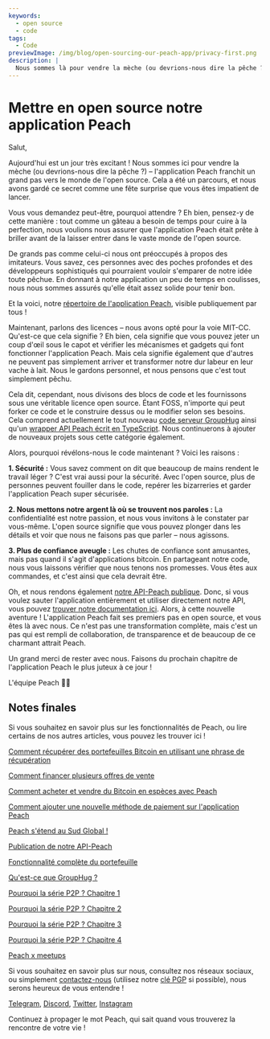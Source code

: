 ```yaml
---
keywords:
  - open source
  - code
tags:
  - Code
previewImage: /img/blog/open-sourcing-our-peach-app/privacy-first.png
description: |
  Nous sommes là pour vendre la mèche (ou devrions-nous dire la pêche ?) – l'application Peach franchit un grand pas vers le monde de l'open source.
---
```


# Mettre en open source notre application Peach

Salut,

Aujourd'hui est un jour très excitant ! Nous sommes ici pour vendre la mèche (ou devrions-nous dire la pêche ?) – l'application Peach franchit un grand pas vers le monde de l'open source. Cela a été un parcours, et nous avons gardé ce secret comme une fête surprise que vous êtes impatient de lancer.

Vous vous demandez peut-être, pourquoi attendre ? Eh bien, pensez-y de cette manière : tout comme un gâteau a besoin de temps pour cuire à la perfection, nous voulions nous assurer que l'application Peach était prête à briller avant de la laisser entrer dans le vaste monde de l'open source.

De grands pas comme celui-ci nous ont préoccupés à propos des imitateurs. Vous savez, ces personnes avec des poches profondes et des développeurs sophistiqués qui pourraient vouloir s'emparer de notre idée toute pêchue. En donnant à notre application un peu de temps en coulisses, nous nous sommes assurés qu'elle était assez solide pour tenir bon.

Et la voici, notre [répertoire de l'application Peach](https://github.com/Peach2Peach/peach-app), visible publiquement par tous !

Maintenant, parlons des licences – nous avons opté pour la voie MIT-CC. Qu'est-ce que cela signifie ? Eh bien, cela signifie que vous pouvez jeter un coup d'œil sous le capot et vérifier les mécanismes et gadgets qui font fonctionner l'application Peach. Mais cela signifie également que d'autres ne peuvent pas simplement arriver et transformer notre dur labeur en leur vache à lait. Nous le gardons personnel, et nous pensons que c'est tout simplement pêchu.

Cela dit, cependant, nous divisons des blocs de code et les fournissons sous une véritable licence open source. Étant FOSS, n'importe qui peut forker ce code et le construire dessus ou le modifier selon ses besoins. Cela comprend actuellement le tout nouveau [code serveur GroupHug](https://github.com/Peach2Peach/groupHug) ainsi qu'un [wrapper API Peach écrit en TypeScript](https://github.com/Peach2Peach/peach-api-ts). Nous continuerons à ajouter de nouveaux projets sous cette catégorie également.

Alors, pourquoi révélons-nous le code maintenant ? Voici les raisons :

**1. Sécurité :** Vous savez comment on dit que beaucoup de mains rendent le travail léger ? C'est vrai aussi pour la sécurité. Avec l'open source, plus de personnes peuvent fouiller dans le code, repérer les bizarreries et garder l'application Peach super sécurisée.

**2. Nous mettons notre argent là où se trouvent nos paroles :** La confidentialité est notre passion, et nous vous invitons à le constater par vous-même. L'open source signifie que vous pouvez plonger dans les détails et voir que nous ne faisons pas que parler – nous agissons.

**3. Plus de confiance aveugle :** Les chutes de confiance sont amusantes, mais pas quand il s'agit d'applications bitcoin. En partageant notre code, nous vous laissons vérifier que nous tenons nos promesses. Vous êtes aux commandes, et c'est ainsi que cela devrait être.

Oh, et nous rendons également [notre API-Peach publique](/blog/making-our-peach-api-public). Donc, si vous voulez sauter l'application entièrement et utiliser directement notre API, vous pouvez [trouver notre documentation ici](https://docs.peachbitcoin.com/#introduction).
Alors, à cette nouvelle aventure ! L'application Peach fait ses premiers pas en open source, et vous êtes là avec nous. Ce n'est pas une transformation complète, mais c'est un pas qui est rempli de collaboration, de transparence et de beaucoup de ce charmant attrait Peach.

Un grand merci de rester avec nous. Faisons du prochain chapitre de l'application Peach le plus juteux à ce jour !

L'équipe Peach 🍑🎉

## Notes finales

Si vous souhaitez en savoir plus sur les fonctionnalités de Peach, ou lire certains de nos autres articles, vous pouvez les trouver ici !

[Comment récupérer des portefeuilles Bitcoin en utilisant une phrase de récupération](https://peachbitcoin.com/fr/blog/how-to-restore-peach-wallet/)

[Comment financer plusieurs offres de vente](https://peachbitcoin.com/fr/blog/funding-multiple-sell-offers/)

[Comment acheter et vendre du Bitcoin en espèces avec Peach](https://peachbitcoin.com/fr/blog/how-to-buy-and-sell-bitcoin-with-cash-using-peach/)

[Comment ajouter une nouvelle méthode de paiement sur l'application Peach](https://peachbitcoin.com/fr/blog/how-to-add-a-payment-method/)

[Peach s'étend au Sud Global !](https://peachbitcoin.com/fr/blog/peach-expands-to-the-global-south/)

[Publication de notre API-Peach](https://peachbitcoin.com/fr/blog/making-our-peach-api-public/)

[Fonctionnalité complète du portefeuille](https://peachbitcoin.com/fr/blog/full-wallet-functionality/)

[Qu'est-ce que GroupHug ?](https://peachbitcoin.com/fr/blog/group-hug/)

[Pourquoi la série P2P ? Chapitre 1](https://peachbitcoin.com/fr/blog/why-p2p-chapter-1/)

[Pourquoi la série P2P ? Chapitre 2](https://peachbitcoin.com/fr/blog/why-p2p-chapter-2/)

[Pourquoi la série P2P ? Chapitre 3](https://peachbitcoin.com/fr/blog/why-p2p-chapter-3-circular-economies/)

[Pourquoi la série P2P ? Chapitre 4](https://peachbitcoin.com/fr/blog/why-p2p-chapter-4-chains-of-trust/)

[Peach x meetups](https://peachbitcoin.com/fr/blog/peach-for-meetups/)

Si vous souhaitez en savoir plus sur nous, consultez nos réseaux sociaux, ou simplement [contactez-nous](mailto:hello@peachbitcoin.com) (utilisez notre [clé PGP](https://keys.openpgp.org/vks/v1/by-fingerprint/48339A19645E2E53488E0E5479E1B270FACD1BD2) si possible), nous serons heureux de vous entendre !

[Telegram](https://t.me/peachtopeach), [Discord](https://discord.gg/ypeHz3SW54), [Twitter](https://twitter.com/peachbitcoin), [Instagram](https://instagram.com/peachbitcoin)

Continuez à propager le mot Peach, qui sait quand vous trouverez la rencontre de votre vie !
